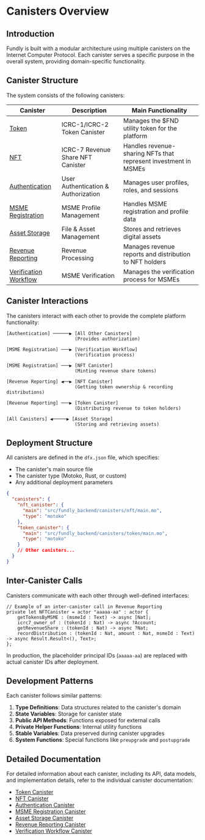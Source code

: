 # Canisters Overview

## Introduction

Fundly is built with a modular architecture using multiple canisters on the Internet Computer Protocol. Each canister serves a specific purpose in the overall system, providing domain-specific functionality.

## Canister Structure

The system consists of the following canisters:

| Canister                                          | Description                         | Main Functionality                                              |
| ------------------------------------------------- | ----------------------------------- | --------------------------------------------------------------- |
| [Token](token.md)                                 | ICRC-1/ICRC-2 Token Canister        | Manages the $FND utility token for the platform                 |
| [NFT](nft.md)                                     | ICRC-7 Revenue Share NFT Canister   | Handles revenue-sharing NFTs that represent investment in MSMEs |
| [Authentication](authentication.md)               | User Authentication & Authorization | Manages user profiles, roles, and sessions                      |
| [MSME Registration](msme.md)                      | MSME Profile Management             | Handles MSME registration and profile data                      |
| [Asset Storage](asset_storage.md)                 | File & Asset Management             | Stores and retrieves digital assets                             |
| [Revenue Reporting](revenue_reporting.md)         | Revenue Processing                  | Manages revenue reports and distribution to NFT holders         |
| [Verification Workflow](verification_workflow.md) | MSME Verification                   | Manages the verification process for MSMEs                      |

## Canister Interactions

The canisters interact with each other to provide the complete platform functionality:

```
[Authentication] ──────▶ [All Other Canisters]
                         (Provides authorization)

[MSME Registration] ───▶ [Verification Workflow]
                         (Verification process)

[MSME Registration] ───▶ [NFT Canister]
                         (Minting revenue share tokens)

[Revenue Reporting] ◀──▶ [NFT Canister]
                         (Getting token ownership & recording distributions)

[Revenue Reporting] ───▶ [Token Canister]
                         (Distributing revenue to token holders)

[All Canisters] ◀─────▶ [Asset Storage]
                         (Storing and retrieving assets)
```

## Deployment Structure

All canisters are defined in the `dfx.json` file, which specifies:

- The canister's main source file
- The canister type (Motoko, Rust, or custom)
- Any additional deployment parameters

```json
{
  "canisters": {
    "nft_canister": {
      "main": "src/fundly_backend/canisters/nft/main.mo",
      "type": "motoko"
    },
    "token_canister": {
      "main": "src/fundly_backend/canisters/token/main.mo",
      "type": "motoko"
    }
    // Other canisters...
  }
}
```

## Inter-Canister Calls

Canisters communicate with each other through well-defined interfaces:

```motoko
// Example of an inter-canister call in Revenue Reporting
private let NFTCanister = actor "aaaaa-aa" : actor {
    getTokensByMSME : (msmeId : Text) -> async [Nat];
    icrc7_owner_of : (tokenId : Nat) -> async ?Account;
    getRevenueShare : (tokenId : Nat) -> async ?Nat;
    recordDistribution : (tokenId : Nat, amount : Nat, msmeId : Text) -> async Result.Result<(), Text>;
};
```

In production, the placeholder principal IDs (`aaaaa-aa`) are replaced with actual canister IDs after deployment.

## Development Patterns

Each canister follows similar patterns:

1. **Type Definitions**: Data structures related to the canister's domain
2. **State Variables**: Storage for canister state
3. **Public API Methods**: Functions exposed for external calls
4. **Private Helper Functions**: Internal utility functions
5. **Stable Variables**: Data preserved during canister upgrades
6. **System Functions**: Special functions like `preupgrade` and `postupgrade`

## Detailed Documentation

For detailed information about each canister, including its API, data models, and implementation details, refer to the individual canister documentation:

- [Token Canister](token.md)
- [NFT Canister](nft.md)
- [Authentication Canister](authentication.md)
- [MSME Registration Canister](msme.md)
- [Asset Storage Canister](asset_storage.md)
- [Revenue Reporting Canister](revenue_reporting.md)
- [Verification Workflow Canister](verification_workflow.md)
